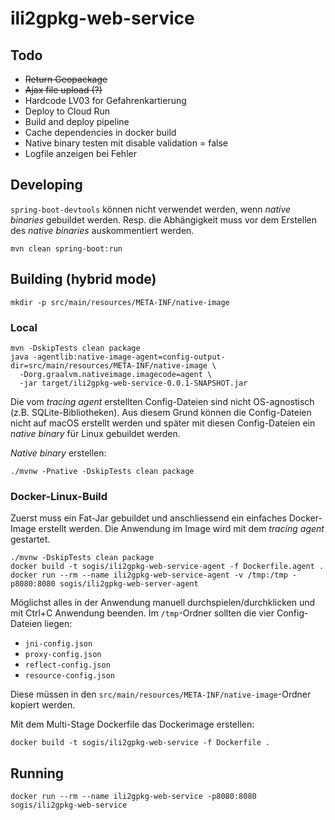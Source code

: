 # ili2gpkg-web-service

## Todo

- ~~Return Geopackage~~
- ~~Ajax file upload (?)~~
- Hardcode LV03 for Gefahrenkartierung
- Deploy to Cloud Run
- Build and deploy pipeline
- Cache dependencies in docker build
- Native binary testen mit disable validation = false
- Logfile anzeigen bei Fehler

## Developing
`spring-boot-devtools` können nicht verwendet werden, wenn _native binaries_ gebuildet werden. Resp. die Abhängigkeit muss vor dem Erstellen des _native binaries_ auskommentiert werden.

```
mvn clean spring-boot:run
```

## Building (hybrid mode)

```
mkdir -p src/main/resources/META-INF/native-image
```

### Local

```
mvn -DskipTests clean package
java -agentlib:native-image-agent=config-output-dir=src/main/resources/META-INF/native-image \
  -Dorg.graalvm.nativeimage.imagecode=agent \
  -jar target/ili2gpkg-web-service-0.0.1-SNAPSHOT.jar
```

Die vom _tracing agent_ erstellten Config-Dateien sind nicht OS-agnostisch (z.B. SQLite-Bibliotheken). Aus diesem Grund können die Config-Dateien nicht auf macOS erstellt werden und später mit diesen Config-Dateien ein _native binary_ für Linux gebuildet werden. 


_Native binary_ erstellen:
```
./mvnw -Pnative -DskipTests clean package
```


### Docker-Linux-Build

Zuerst muss ein Fat-Jar gebuildet und anschliessend ein einfaches Docker-Image erstellt werden. Die Anwendung im Image wird mit dem _tracing agent_ gestartet.
```
./mvnw -DskipTests clean package
docker build -t sogis/ili2gpkg-web-service-agent -f Dockerfile.agent .
docker run --rm --name ili2gpkg-web-service-agent -v /tmp:/tmp -p8080:8080 sogis/ili2gpkg-web-server-agent
```

Möglichst alles in der Anwendung manuell durchspielen/durchklicken und mit Ctrl+C Anwendung beenden. Im `/tmp`-Ordner sollten die vier Config-Dateien liegen:

- `jni-config.json`
- `proxy-config.json`
- `reflect-config.json`
- `resource-config.json`

Diese müssen in den `src/main/resources/META-INF/native-image`-Ordner kopiert werden.

Mit dem Multi-Stage Dockerfile das Dockerimage erstellen:
```
docker build -t sogis/ili2gpkg-web-service -f Dockerfile .
```

## Running
```
docker run --rm --name ili2gpkg-web-service -p8080:8080 sogis/ili2gpkg-web-service
```